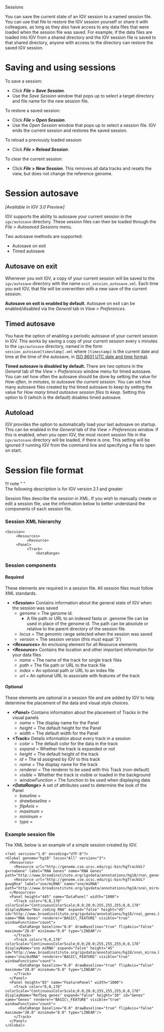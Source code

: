 <!---
The page title should not go in the menu
-->
<p class="page-title"> Sessions </p>

You can save the current state of an IGV session to a named session file. You can use that file to restore the IGV
session yourself or share it with colleagues, as long as they also have access to any data files that
were loaded when the session file was saved. For example, if the data files are loaded into IGV from a shared directory
and the IGV session file is saved to that shared directory, anyone with access to the directory can restore the saved
IGV session.

# Saving and using sessions

To save a session:

* Click _**File > Save Session**_.
* Use the _Save Session_ window that pops up to select a target directory and file name for the new session file.

To restore a saved session:

* Click _**File > Open Session**_.
* Use the _Open Session_ window that pops up to select a session file. IGV ends the current session and restores the saved session.

To reload a previously loaded session:

* Click _**File  > Reload Session**_.

To clear the current session: 

* Click _**File > New Session**_. This removes all data tracks and resets the view, but does not change the reference genome.


# Session autosave

*[Available in IGV 3.0 Preview]*

IGV supports the ability to autosave your current session in the `igv/autosave` directory.  These session files can then be loaded through the *File > Autosaved Sessions* menu.  

Two autosave methods are supported:

* Autosave on exit
* Timed autosave

## Autosave on exit
Whenever you exit IGV, a copy of your current session will be saved to the `igv/autosave` directory with the name `exit_session_autosave.xml`.  Each time you exit IGV, that file will be overwritten with a new save of the current session.

**Autosave on exit is enabled by default**.  Autosave on exit can be enabled/disabled via  the *General* tab in *View > Preferences*.

## Timed autosave
You have the option of enabling a periodic autosave of your current session in IGV.  This works by saving a copy of your current session every x minutes to the `igv/autosave` directory, named in the form `session_autosave[timestamp].xml` where `[timestamp]` is the current date and time at the time of the autosave, in [ISO 8601 UTC date and time format](https://en.wikipedia.org/wiki/ISO_8601).   

**Timed autosave is disabled by default.** There are two options in the *General* tab of the *View > Preferences* window menu for timed autosave.  You can set how often the autosave should be done by setting the value for *How often, in minutes, to autosave the current session*.  You can set how many autosave files created by the timed autosave to keep by setting the value for *How many timed autosave session files to keep*.  Setting this option to 0 (which is the default) disables timed autosave.

## Autoload
IGV provides the option to automatically load your last autosave on startup.  This can be enabled in the *General* tab of the *View > Preferences* window.  If this is enabled, when you open IGV, the most recent session file in the `igv/autosave` directory will be loaded, if there is one.  This setting will be ignored if running IGV from the command line and specifying a file to open on start.


# Session file format

!!! note " "  
    The following description is for IGV version 2.1 and greater


 Session files describe the session in XML. If you wish to manually create or edit a session file, use the
information below to better understand the components of each session file.

### Session XML hierarchy

```
<Session>
     <Resources>
          <Resource>
     <Panel>
          <Track>
              <DataRange>
```

### Session components
#### Required
These elements are required in a session file. All session files must follow XML standards.

* _**<Session\>**_ Contains information about the general state of IGV when the session was saved
    * _genome_ = The genome id.
        * A file path or URL to an indexed fasta or .genome file can be used in place
          of the genome id. The path can be absolute or relative to the parent directory of the session file.
    * _locus_ = The genomic range selected when the session was saved
    * _version_ = The session version (this must equal '3')
* _**<Resources\>**_ An enclosing element for all Resource elements
* _**<Resource\>**_ Contains the location and other important information for your data files
    * _name_ = The name of the track for single track files
    * _path_ = The file path or URL to the track file
    * _index_ = An optional path or URL to an index file
    * _url_ = An optional URL to associate with features of the track

#### Optional 
These elements are optional in a session file and are added by IGV to help determine the placement of the
data and visual style choices.

* _**<Panel\>**_ Contains information about the placement of Tracks in the visual panels
    * _name_ = The display name for the Panel
    * _height_ = The default height for the Panel
    * _width_ = The default width for the Panel
* **<Track\>** Details information about every track in a session
    * _color_ = The default color for the data in the track
    * _expand_ = Whether the track is expanded or not
    * _height_ = The default height of the track
    * _id_ = The id assigned by IGV to this track
    * _name_ = The display name for the track
    * _renderer_  = The renderer to be used with this Track (non-default)
    * _visible_ = Whether the track is visible or loaded in the background
    * _windowFunction_ = The function to be used when displaying data
* _**<DataRange\>**_ A set of attributes used to determine the look of the Panel
    * _baseline_ =
    * _drawbaseline_ =
    * _flipAxis_ =
    * _maximum_ =
    * _minimum_ =
    * _type_ =

### Example session file

The XML below is an example of a simple session created by IGV.

```
<?xml version="1.0" encoding="UTF-8"?>
<Global genome="hg18" locus="All" version="3">
  <Resources>
    <Resource url="http://genome.cse.ucsc.edu/cgi-bin/hgTrackUi?g=rnaGene" label="RNA Genes" name="RNA Genes" path="http://www.broadinstitute.org/igvdata/annotations/hg18/rna\_genes.bed"/>
    <Resource url="http://genome.cse.ucsc.edu/cgi-bin/hgTrackUi?g=wgRna" label="sno/miRNA" name="sno/miRNA" path="http://www.broadinstitute.org/igvdata/annotations/hg18/sno\_mirna.bed"/>
  </Resources>
  <Panel height="445" name="DataPanel" width="1000">
    <Track color="0,0,178" colorScale="ContinuousColorScale;0.0;20.0;255,255,255;0,0,178" displayName="Non coding RNA" expand="false" height="45" id="http://www.broadinstitute.org/igvdata/annotations/hg18/rna\_genes.bed" name="RNA Genes" renderer="BASIC\_FEATURE" visible="true" windowFunction="count">
      <DataRange baseline="0.0" drawBaseline="true" flipAxis="false" maximum="20.0" minimum="0.0" type="LINEAR"/>
    </Track>
    <Track color="0,0,178" colorScale="ContinuousColorScale;0.0;20.0;255,255,255;0,0,178" displayName="sno miRNA" expand="false" height="45" id="http://www.broadinstitute.org/igvdata/annotations/hg18/sno\_mirna.bed" name="sno/miRNA" renderer="BASIC\_FEATURE" visible="true" windowFunction="count">
      <DataRange baseline="0.0" drawBaseline="true" flipAxis="false" maximum="20.0" minimum="0.0" type="LINEAR"/>
    </Track>
  </Panel>
  <Panel height="65" name="FeaturePanel" width="1000">
    <Track color="0,0,178" colorScale="ContinuousColorScale;0.0;20.0;255,255,255;0,0,178" displayName="RefSeq genes" expand="false" height="30" id="Genes" name="Genes" renderer="BASIC\_FEATURE" visible="true" windowFunction="count">
      <DataRange baseline="0.0" drawBaseline="true" flipAxis="false" maximum="20.0" minimum="0.0" type="LINEAR"/>
    </Track>
  </Panel>
</Global>
```